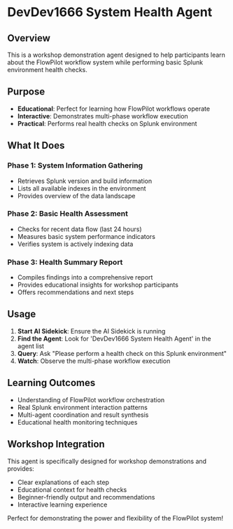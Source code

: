 # DevDev1666 System Health Agent

## Overview

This is a workshop demonstration agent designed to help participants learn about the FlowPilot workflow system while performing basic Splunk environment health checks.

## Purpose

- **Educational**: Perfect for learning how FlowPilot workflows operate
- **Interactive**: Demonstrates multi-phase workflow execution
- **Practical**: Performs real health checks on Splunk environment

## What It Does

### Phase 1: System Information Gathering
- Retrieves Splunk version and build information
- Lists all available indexes in the environment
- Provides overview of the data landscape

### Phase 2: Basic Health Assessment  
- Checks for recent data flow (last 24 hours)
- Measures basic system performance indicators
- Verifies system is actively indexing data

### Phase 3: Health Summary Report
- Compiles findings into a comprehensive report
- Provides educational insights for workshop participants
- Offers recommendations and next steps

## Usage

1. **Start AI Sidekick**: Ensure the AI Sidekick is running
2. **Find the Agent**: Look for 'DevDev1666 System Health Agent' in the agent list
3. **Query**: Ask "Please perform a health check on this Splunk environment"
4. **Watch**: Observe the multi-phase workflow execution

## Learning Outcomes

- Understanding of FlowPilot workflow orchestration
- Real Splunk environment interaction patterns
- Multi-agent coordination and result synthesis
- Educational health monitoring techniques

## Workshop Integration

This agent is specifically designed for workshop demonstrations and provides:
- Clear explanations of each step
- Educational context for health checks
- Beginner-friendly output and recommendations
- Interactive learning experience

Perfect for demonstrating the power and flexibility of the FlowPilot system!
